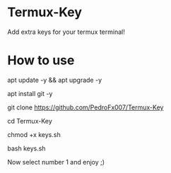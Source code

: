 # Termux-Key
Add extra keys for your termux terminal!

# How to use

apt update -y && apt upgrade -y

apt install git -y

git clone https://github.com/PedroFx007/Termux-Key

cd Termux-Key

chmod +x keys.sh

bash keys.sh

Now select number 1 and enjoy ;)
